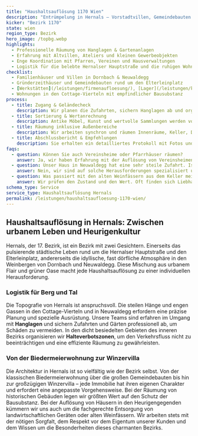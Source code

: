 ```yaml
---
title: "Haushaltsauflösung 1170 Wien"
description: "Entrümpelung in Hernals – Vorstadtvillen, Gemeindebauten und Gewerbeflächen zwischen Elterleinplatz und Dornbach."
kicker: "Bezirk 1170"
state: wien
region_type: Bezirk
hero_image: /topbg.webp
highlights:
  - Professionelle Räumung von Hanglagen & Gartenanlagen
  - Erfahrung mit Altvillen, Ateliers und kleinen Gewerbeobjekten
  - Enge Koordination mit Pfarren, Vereinen und Hausverwaltungen
  - Logistik für die belebte Hernalser Hauptstraße und die ruhigen Wohnviertel
checklist:
  - Familienhäuser und Villen in Dornbach & Neuwaldegg
  - Gründerzeithäuser und Gemeindebauten rund um den Elterleinplatz
  - [Werkstätten](/leistungen/firmenaufloesung/), [Lager](/leistungen/kellerraeumung/) und Ateliers entlang der Hernalser Hauptstraße
  - Wohnungen in den Cottage-Vierteln mit empfindlicher Bausubstanz
process:
  - title: Zugang & Geländecheck
    description: Wir planen die Zufahrten, sichern Hanglagen ab und organisieren bei Bedarf Containerstellplätze.
  - title: Sortierung & Wertanrechnung
    description: Antike Möbel, Kunst und wertvolle Sammlungen werden von unseren Experten bewertet und auf den Preis angerechnet.
  - title: Räumung inklusive Außenbereiche
    description: Wir arbeiten synchron und räumen Innenräume, Keller, Dachböden und Gärten in einem Zug.
  - title: Abschlussbericht & Empfehlungen
    description: Sie erhalten ein detailliertes Protokoll mit Fotos und auf Wunsch Empfehlungen für Maler, Bodenleger oder Makler.
faqs:
  - question: Können Sie auch Vereinsheime oder Pfarrhäuser räumen?
    answer: Ja, wir haben Erfahrung mit der Auflösung von Vereinsheimen und kirchlichen Einrichtungen und entsorgen Archive und spezielle Gegenstände fachgerecht.
  - question: Unser Haus in Neuwaldegg hat eine sehr steile Zufahrt. Ist das ein Problem?
    answer: Nein, wir sind auf solche Herausforderungen spezialisiert und setzen bei Bedarf spezielle Fahrzeuge und Sicherungstechniken ein.
  - question: Was passiert mit den alten Weinfässern aus dem Keller meines Großvaters?
    answer: Wir prüfen den Zustand und den Wert. Oft finden sich Liebhaber für solche Stücke, den Erlös rechnen wir Ihnen natürlich an.
schema_type: Service
service_type: Haushaltsauflösung Hernals
permalink: /leistungen/haushaltsaufloesung-1170-wien/
---
```


## Haushaltsauflösung in Hernals: Zwischen urbanem Leben und Heurigenkultur

Hernals, der 17. Bezirk, ist ein Bezirk mit zwei Gesichtern. Einerseits das pulsierende städtische Leben rund um die Hernalser Hauptstraße und den Elterleinplatz, andererseits die idyllische, fast dörfliche Atmosphäre in den Weinbergen von Dornbach und Neuwaldegg. Diese Mischung aus urbanem Flair und grüner Oase macht jede Haushaltsauflösung zu einer individuellen Herausforderung.

### Logistik für Berg und Tal

Die Topografie von Hernals ist anspruchsvoll. Die steilen Hänge und engen Gassen in den Cottage-Vierteln und in Neuwaldegg erfordern eine präzise Planung und spezielle Ausrüstung. Unsere Teams sind erfahren im Umgang mit **Hanglagen** und sichern Zufahrten und Gärten professionell ab, um Schäden zu vermeiden. In den dicht besiedelten Gebieten des inneren Bezirks organisieren wir **Halteverbotszonen**, um den Verkehrsfluss nicht zu beeinträchtigen und eine effiziente Räumung zu gewährleisten.

### Von der Biedermeierwohnung zur Winzervilla

Die Architektur in Hernals ist so vielfältig wie der Bezirk selbst. Von der klassischen Biedermeierwohnung über die großen Gemeindebauten bis hin zur großzügigen Winzervilla – jede Immobilie hat ihren eigenen Charakter und erfordert eine angepasste Vorgehensweise. Bei der Räumung von historischen Gebäuden legen wir größten Wert auf den Schutz der Bausubstanz. Bei der Auflösung von Häusern in den Heurigengegenden kümmern wir uns auch um die fachgerechte Entsorgung von landwirtschaftlichen Geräten oder alten Weinfässern. Wir arbeiten stets mit der nötigen Sorgfalt, dem Respekt vor dem Eigentum unserer Kunden und dem Wissen um die Besonderheiten dieses charmanten Bezirks.
